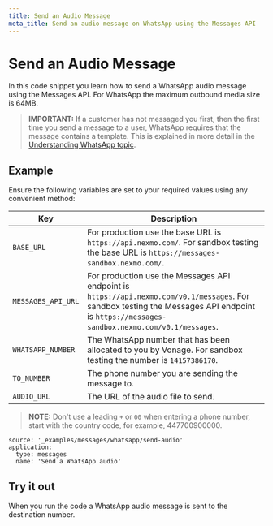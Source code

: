 ```yaml
---
title: Send an Audio Message
meta_title: Send an audio message on WhatsApp using the Messages API
---
```


# Send an Audio Message

In this code snippet you learn how to send a WhatsApp audio message using the Messages API. For WhatsApp the maximum outbound media size is 64MB.

> **IMPORTANT:** If a customer has not messaged you first, then the first time you send a message to a user, WhatsApp requires that the message contains a template. This is explained in more detail in the [Understanding WhatsApp topic](/messages/concepts/whatsapp).

## Example

Ensure the following variables are set to your required values using any convenient method:

Key | Description
-- | --
`BASE_URL` | For production use the base URL is `https://api.nexmo.com/`. For sandbox testing the base URL is `https://messages-sandbox.nexmo.com/`.
`MESSAGES_API_URL` | For production use the Messages API endpoint is `https://api.nexmo.com/v0.1/messages`. For sandbox testing the Messages API endpoint is `https://messages-sandbox.nexmo.com/v0.1/messages`.
`WHATSAPP_NUMBER` | The WhatsApp number that has been allocated to you by Vonage. For sandbox testing the number is `14157386170`.
`TO_NUMBER` | The phone number you are sending the message to.
`AUDIO_URL` | The URL of the audio file to send.

> **NOTE:** Don't use a leading `+` or `00` when entering a phone number, start with the country code, for example, 447700900000.

```code_snippets
source: '_examples/messages/whatsapp/send-audio'
application:
  type: messages
  name: 'Send a WhatsApp audio'
```

## Try it out

When you run the code a WhatsApp audio message is sent to the destination number.
